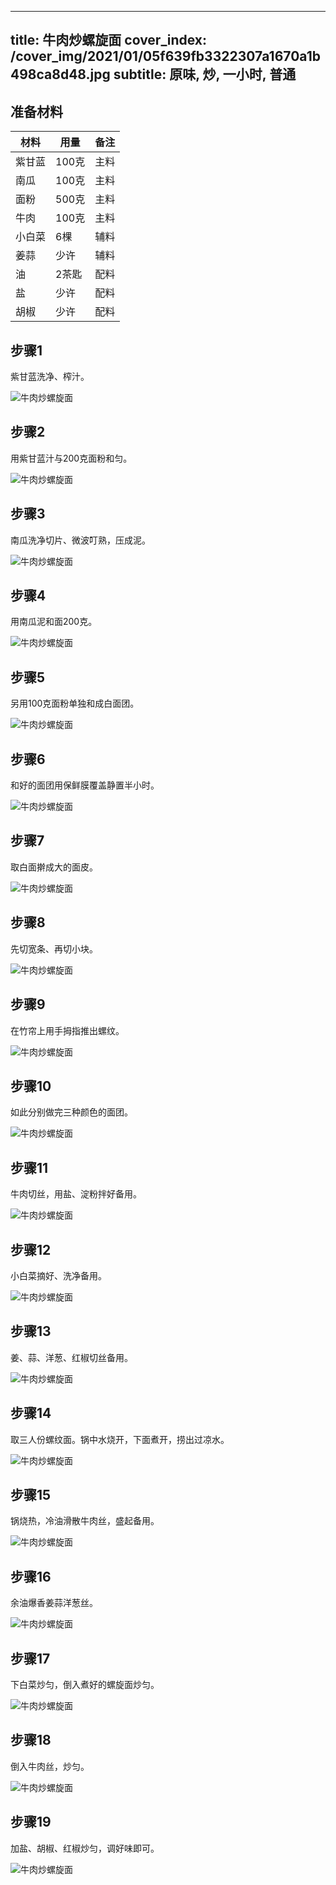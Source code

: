 
---
title: 牛肉炒螺旋面
cover_index: /cover_img/2021/01/05f639fb3322307a1670a1b498ca8d48.jpg
subtitle: 原味, 炒, 一小时, 普通
---

## 准备材料

| 材料     | 用量 | 备注|
| ------- | ----- | --- |
| 紫甘蓝 | 100克| 主料 |
| 南瓜 | 100克| 主料 |
| 面粉 | 500克| 主料 |
| 牛肉 | 100克| 主料 |
| 小白菜 | 6棵| 辅料 |
| 姜蒜 | 少许| 辅料 |
| 油 | 2茶匙| 配料 |
| 盐 | 少许| 配料 |
| 胡椒 | 少许| 配料 |

## 步骤1

紫甘蓝洗净、榨汁。

![牛肉炒螺旋面](https://i8.meishichina.com/attachment/recipe/201010/201010111220176.jpg?x-oss-process=style/p320) 

## 步骤2

用紫甘蓝汁与200克面粉和匀。

![牛肉炒螺旋面](https://i8.meishichina.com/attachment/recipe/201010/201010111220396.jpg?x-oss-process=style/p320) 

## 步骤3

南瓜洗净切片、微波叮熟，压成泥。

![牛肉炒螺旋面](https://i8.meishichina.com/attachment/recipe/201010/201010111221017.jpg?x-oss-process=style/p320) 

## 步骤4

用南瓜泥和面200克。

![牛肉炒螺旋面](https://i8.meishichina.com/attachment/recipe/201010/201010111221210.jpg?x-oss-process=style/p320) 

## 步骤5

另用100克面粉单独和成白面团。

![牛肉炒螺旋面](https://i8.meishichina.com/attachment/recipe/201010/201010111222326.jpg?x-oss-process=style/p320) 

## 步骤6

和好的面团用保鲜膜覆盖静置半小时。

![牛肉炒螺旋面](https://i8.meishichina.com/attachment/recipe/201010/201010111223127.jpg?x-oss-process=style/p320) 

## 步骤7

取白面擀成大的面皮。

![牛肉炒螺旋面](https://i8.meishichina.com/attachment/recipe/201010/201010111223505.jpg?x-oss-process=style/p320) 

## 步骤8

先切宽条、再切小块。

![牛肉炒螺旋面](https://i8.meishichina.com/attachment/recipe/201010/201010111224129.jpg?x-oss-process=style/p320) 

## 步骤9

在竹帘上用手拇指推出螺纹。

![牛肉炒螺旋面](https://i8.meishichina.com/attachment/recipe/201010/201010111224447.jpg?x-oss-process=style/p320) 

## 步骤10

如此分别做完三种颜色的面团。

![牛肉炒螺旋面](https://i8.meishichina.com/attachment/recipe/201010/201010111225081.jpg?x-oss-process=style/p320) 

## 步骤11

牛肉切丝，用盐、淀粉拌好备用。

![牛肉炒螺旋面](https://i8.meishichina.com/attachment/recipe/201010/201010111225547.jpg?x-oss-process=style/p320) 

## 步骤12

小白菜摘好、洗净备用。

![牛肉炒螺旋面](https://i8.meishichina.com/attachment/recipe/201010/201010111226598.jpg?x-oss-process=style/p320) 

## 步骤13

姜、蒜、洋葱、红椒切丝备用。

![牛肉炒螺旋面](https://i8.meishichina.com/attachment/recipe/201010/201010111228244.jpg?x-oss-process=style/p320) 

## 步骤14

取三人份螺纹面。锅中水烧开，下面煮开，捞出过凉水。

![牛肉炒螺旋面](https://i8.meishichina.com/attachment/recipe/201010/201010111230203.jpg?x-oss-process=style/p320) 

## 步骤15

锅烧热，冷油滑散牛肉丝，盛起备用。

![牛肉炒螺旋面](https://i8.meishichina.com/attachment/recipe/201010/201010111230586.jpg?x-oss-process=style/p320) 

## 步骤16

余油爆香姜蒜洋葱丝。

![牛肉炒螺旋面](https://i8.meishichina.com/attachment/recipe/201010/201010111231469.jpg?x-oss-process=style/p320) 

## 步骤17

下白菜炒匀，倒入煮好的螺旋面炒匀。

![牛肉炒螺旋面](https://i8.meishichina.com/attachment/recipe/201010/201010111232591.jpg?x-oss-process=style/p320) 

## 步骤18

倒入牛肉丝，炒匀。

![牛肉炒螺旋面](https://i8.meishichina.com/attachment/recipe/201010/201010111234364.jpg?x-oss-process=style/p320) 

## 步骤19

加盐、胡椒、红椒炒匀，调好味即可。

![牛肉炒螺旋面](https://i8.meishichina.com/attachment/recipe/201010/201010111235042.jpg?x-oss-process=style/p320) 

